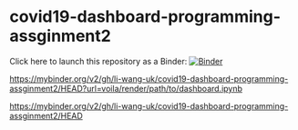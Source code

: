 # covid19-dashboard-programming-assginment2
Click here to launch this repository as a Binder: [![Binder](https://mybinder.org/badge_logo.svg)](https://mybinder.org/v2/gh/li-wang-uk/covid19-dashboard-programming-assginment2/main)

https://mybinder.org/v2/gh/li-wang-uk/covid19-dashboard-programming-assginment2/HEAD?url=voila/render/path/to/dashboard.ipynb


https://mybinder.org/v2/gh/li-wang-uk/covid19-dashboard-programming-assginment2/HEAD
